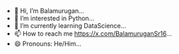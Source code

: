 - 👋 Hi, I’m Balamurugan...
- 👀 I’m interested in Python...
- 🌱 I’m currently learning DataScience...
- 📫 How to reach me https://x.com/BalamuruganSr16...
- 😄 Pronouns: He/Him...

<!---
BALAMURUGAN16SA/BALAMURUGAN16SA is a ✨ special ✨ repository because its `README.md` (this file) appears on your GitHub profile.
You can click the Preview link to take a look at your changes.
--->
